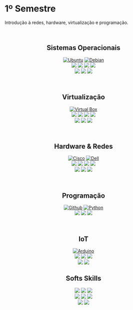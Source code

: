 # 1º Semestre
Introdução à redes, hardware, virtualização e programação.

<br>
<div align="center">
  <h2>Sistemas Operacionais</h2>
  
  [![Ubuntu](https://www.vectorlogo.zone/logos/ubuntu/ubuntu-icon.svg?link=https://google.com)](https://google.com)
  [![Debian](https://www.vectorlogo.zone/logos/debian/debian-icon.svg?link=https://google.com)](https://google.com)
  <br>
  ![](https://img.shields.io/badge/Instala%C3%A7%C3%A3o-E06661?logoColor=white&style=for-the-badge)
  ![](https://img.shields.io/badge/Configuração-E06661?logoColor=white&style=for-the-badge)
  ![](https://img.shields.io/badge/RAID-E06661?logoColor=white&style=for-the-badge)
  ![](https://img.shields.io/badge/Conectividade-E06661?logoColor=white&style=for-the-badge)
  <br>
  ![](https://img.shields.io/badge/Domínios-CA0100?logoColor=white&style=for-the-badge)
  ![](https://img.shields.io/badge/Compartilhamento-CA0100?logoColor=white&style=for-the-badge)
  ![](https://img.shields.io/badge/Backup-CA0100?logoColor=white&style=for-the-badge)
</div>

<br>
<div align="center">
  <h2>Virtualização</h2>
  
  [![Virtual Box](https://www.vectorlogo.zone/logos/virtualbox/virtualbox-icon.svg?link=https://google.com)](https://google.com)
  <br>
  ![](https://img.shields.io/badge/Instala%C3%A7%C3%A3o-E06661?logoColor=white&style=for-the-badge)
  ![](https://img.shields.io/badge/Configuração-E06661?logoColor=white&style=for-the-badge)
  ![](https://img.shields.io/badge/RAID-E06661?logoColor=white&style=for-the-badge)
  ![](https://img.shields.io/badge/Conectividade-E06661?logoColor=white&style=for-the-badge)
  <br>
  ![](https://img.shields.io/badge/Domínios-CA0100?logoColor=white&style=for-the-badge)
  ![](https://img.shields.io/badge/Compartilhamento-CA0100?logoColor=white&style=for-the-badge)
  ![](https://img.shields.io/badge/Backup-CA0100?logoColor=white&style=for-the-badge)
</div>

<br>
<div align="center">
  <h2>Hardware & Redes</h2>
  
  [![Cisco](https://www.vectorlogo.zone/logos/cisco/cisco-ar21.svg?link=https://google.com)](https://google.com)
  [![Dell](https://www.vectorlogo.zone/logos/dell/dell-icon.svg?link=https://google.com)](https://google.com)
  <br>
  ![](https://img.shields.io/badge/Switching-6BA1EB?logoColor=black&style=for-the-badge)
  ![](https://img.shields.io/badge/WiFi-6BA1EB?logoColor=black&style=for-the-badge)
  ![](https://img.shields.io/badge/Infraestrutura-6BA1EB?logoColor=black&style=for-the-badge)
  ![](https://img.shields.io/badge/Cabeamento-6BA1EB?logoColor=black&style=for-the-badge)
  <br>
  ![](https://img.shields.io/badge/Topologias-4671BC?logoColor=white&style=for-the-badge)
  ![](https://img.shields.io/badge/Modelos_OSI_&_TCP/IP-4671BC?logoColor=white&style=for-the-badge)
  ![](https://img.shields.io/badge/Server_físico-4671BC?logoColor=white&style=for-the-badge)
</div>

<br>
<div align="center">
  <h2>Programação</h2>
  
  [![Github](https://www.vectorlogo.zone/logos/github/github-tile.svg?link=https://google.com=150x150)](https://google.com)
  [![Python](https://www.vectorlogo.zone/logos/python/python-icon.svg?link=https://google.com)](https://google.com)
  <br>
  ![](https://img.shields.io/badge/Lógica_de_Programação-F3D485?logoColor=black&style=for-the-badge)
  ![](https://img.shields.io/badge/Funções-F3D485?logoColor=black&style=for-the-badge)
  ![](https://img.shields.io/badge/GitHub-F3D485?logoColor=black&style=for-the-badge)
</div>

<br>
<div align="center">
  <h2>IoT</h2>
  
  [![Arduino](https://www.vectorlogo.zone/logos/arduino/arduino-official.svg?link=https://google.com)](https://google.com)
  <br>
  ![](https://img.shields.io/badge/Fundamentos-79A2AE?logoColor=black&style=for-the-badge)
  ![](https://img.shields.io/badge/Configuração-79A2AE?logoColor=black&style=for-the-badge)
  ![](https://img.shields.io/badge/Programação-79A2AE?logoColor=black&style=for-the-badge)
  <br>
  ![](https://img.shields.io/badge/Bibliotecas-45818E?logoColor=white&style=for-the-badge)
  ![](https://img.shields.io/badge/Projetos_práticos-45818E?logoColor=white&style=for-the-badge)
</div>

<div align="center">
  <h2>Softs Skills</h2>
  
  ![](https://img.shields.io/badge/Trabalho_em_equipe-C07A9E?logoColor=black&style=for-the-badge)
  ![](https://img.shields.io/badge/Técnicas_de_Apresentação-C07A9E?logoColor=black&style=for-the-badge)
  ![](https://img.shields.io/badge/Programação-C07A9E?logoColor=black&style=for-the-badge)
  <br>
  ![](https://img.shields.io/badge/Email-A54E79?logoColor=white&style=for-the-badge)
  ![](https://img.shields.io/badge/LinkedIn-A54E79?logoColor=white&style=for-the-badge)
  ![](https://img.shields.io/badge/Currículo_profissional-A54E79?logoColor=white&style=for-the-badge)
  <br>
  ![](https://img.shields.io/badge/Relatório_técnico-C17BA0?logoColor=black&style=for-the-badge)
  ![](https://img.shields.io/badge/Documentação-C17BA0?logoColor=black&style=for-the-badge)
</div>
